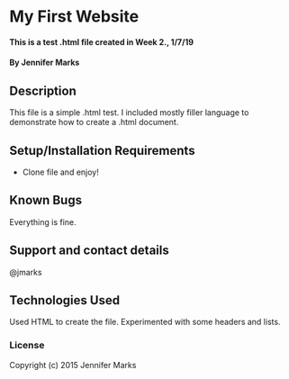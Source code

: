 # My First Website

#### This is a test .html file created in Week 2., 1/7/19

#### By Jennifer Marks

## Description



This file is a simple .html test. I included mostly filler language to demonstrate how to create a .html document.

## Setup/Installation Requirements

* Clone file and enjoy!

## Known Bugs

Everything is fine.

## Support and contact details

@jmarks

## Technologies Used

Used HTML to create the file. Experimented with some headers and lists.

### License

Copyright (c) 2015 Jennifer Marks 

